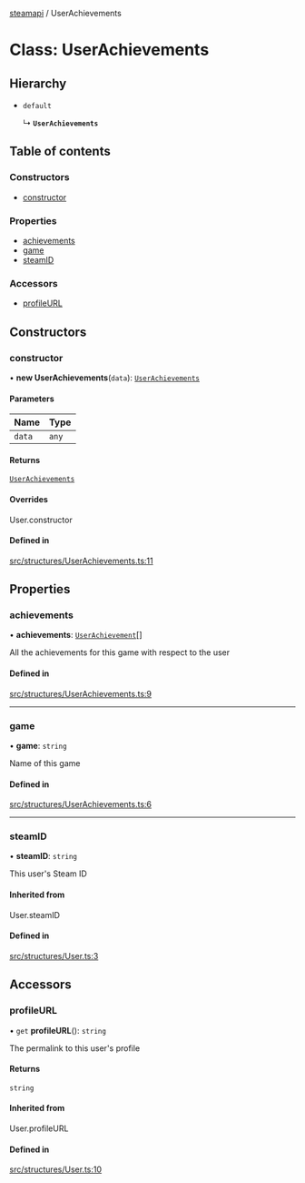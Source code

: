 [steamapi](../README.md) / UserAchievements

# Class: UserAchievements

## Hierarchy

- `default`

  ↳ **`UserAchievements`**

## Table of contents

### Constructors

- [constructor](UserAchievements.md#constructor)

### Properties

- [achievements](UserAchievements.md#achievements)
- [game](UserAchievements.md#game)
- [steamID](UserAchievements.md#steamid)

### Accessors

- [profileURL](UserAchievements.md#profileurl)

## Constructors

### constructor

• **new UserAchievements**(`data`): [`UserAchievements`](UserAchievements.md)

#### Parameters

| Name | Type |
| :------ | :------ |
| `data` | `any` |

#### Returns

[`UserAchievements`](UserAchievements.md)

#### Overrides

User.constructor

#### Defined in

[src/structures/UserAchievements.ts:11](https://github.com/xDimGG/node-steamapi/blob/f869965/src/structures/UserAchievements.ts#L11)

## Properties

### achievements

• **achievements**: [`UserAchievement`](UserAchievement.md)[]

All the achievements for this game with respect to the user

#### Defined in

[src/structures/UserAchievements.ts:9](https://github.com/xDimGG/node-steamapi/blob/f869965/src/structures/UserAchievements.ts#L9)

___

### game

• **game**: `string`

Name of this game

#### Defined in

[src/structures/UserAchievements.ts:6](https://github.com/xDimGG/node-steamapi/blob/f869965/src/structures/UserAchievements.ts#L6)

___

### steamID

• **steamID**: `string`

This user's Steam ID

#### Inherited from

User.steamID

#### Defined in

[src/structures/User.ts:3](https://github.com/xDimGG/node-steamapi/blob/f869965/src/structures/User.ts#L3)

## Accessors

### profileURL

• `get` **profileURL**(): `string`

The permalink to this user's profile

#### Returns

`string`

#### Inherited from

User.profileURL

#### Defined in

[src/structures/User.ts:10](https://github.com/xDimGG/node-steamapi/blob/f869965/src/structures/User.ts#L10)
